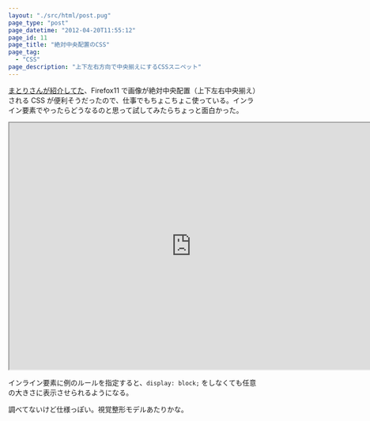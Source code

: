 ```yaml
---
layout: "./src/html/post.pug"
page_type: "post"
page_datetime: "2012-04-20T11:55:12"
page_id: 11
page_title: "絶対中央配置のCSS"
page_tag:
  - "CSS"
page_description: "上下左右方向で中央揃えにするCSSスニペット"
---
```


[まとりさんが紹介してた](http://unformedbuilding.com/articles/firefox-style-center-middle-aligned-css/)、Firefox11 で画像が絶対中央配置（上下左右中央揃え）される CSS が便利そうだったので、仕事でもちょこちょこ使っている。インライン要素でやったらどうなるのと思って試してみたらちょっと面白かった。

<iframe width="736" height="500" src="https://jsfiddle.net/w08v24pL/embedded/result,html,css/" allowfullscreen="allowfullscreen"></iframe>

インライン要素に例のルールを指定すると、`display: block;` をしなくても任意の大きさに表示させられるようになる。

調べてないけど仕様っぽい。視覚整形モデルあたりかな。
